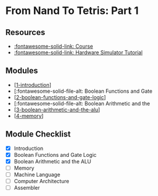 From Nand To Tetris: Part 1
===

Resources
---
- [:fontawesome-solid-link:
    Course](https://www.coursera.org/learn/build-a-computer/home/welcome)
- [:fontawesome-solid-link: Hardware Simulator Tutorial](https://b1391bd6-da3d-477d-8c01-38cdf774495a.filesusr.com/ugd/44046b_bfd91435260748439493a60a8044ade6.pdf)

Modules
---
- [[1-introduction]]
- [:fontawesome-solid-file-alt: Boolean Functions and Gate
- [[2-boolean-functions-and-gate-logic]]
- [:fontawesome-solid-file-alt: Boolean Arithmetic and the
- [[3-boolean-arithmetic-and-the-alu]]
- [[4-memory]]

Module Checklist
---

- [x] Introduction
- [x] Boolean Functions and Gate Logic
- [x] Boolean Arithmetic and the ALU
- [ ] Memory
- [ ] Machine Language
- [ ] Computer Architecture
- [ ] Assembler

[//begin]: # "Autogenerated link references for markdown compatibility"
[1-introduction]: 1-introduction.md "Introduction"
[2-boolean-functions-and-gate-logic]: 2-boolean-functions-and-gate-logic.md "Boolean Functions and Gate Logic"
[3-boolean-arithmetic-and-the-alu]: 3-boolean-arithmetic-and-the-alu.md "Boolean Arithmetic and the ALU"
[4-memory]: 4-memory.md "Memory"
[//end]: # "Autogenerated link references"